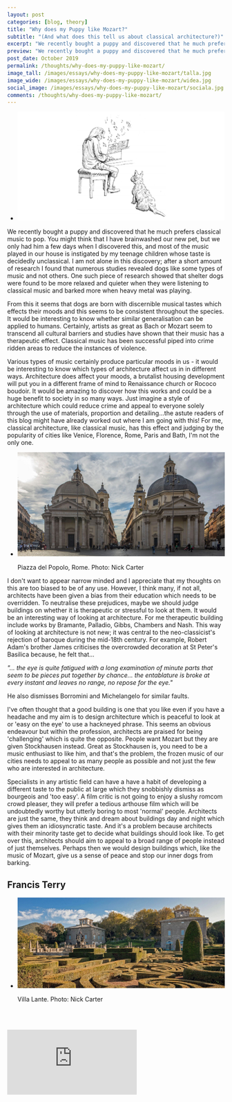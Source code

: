 ```yaml
---
layout: post
categories: [blog, theory]
title: "Why does my Puppy like Mozart?"
subtitle: "(And what does this tell us about classical architecture?)"
excerpt: "We recently bought a puppy and discovered that he much prefers classical music to pop. It seems that dogs are born with discernible musical tastes which effects their moods and this seems to be consistent throughout the species."
preview: "We recently bought a puppy and discovered that he much prefers classical music to pop. It seems that dogs are born with discernible musical tastes which effects their moods and this seems to be consistent throughout the species."
post_date: October 2019
permalink: /thoughts/why-does-my-puppy-like-mozart/
image_tall: /images/essays/why-does-my-puppy-like-mozart/talla.jpg
image_wide: /images/essays/why-does-my-puppy-like-mozart/widea.jpg
social_image: /images/essays/why-does-my-puppy-like-mozart/sociala.jpg
comments: /thoughts/why-does-my-puppy-like-mozart/
---
```


<ul class="list">
	<li class="full">
		<a class="fancybox" rel="group" href="/images/essays/why-does-my-puppy-like-mozart/01a.jpg">
			<img src="/images/essays/why-does-my-puppy-like-mozart/sociala.jpg" alt="{{ page.title }}" />
		</a>
	</li>
</ul>

<p>
	We recently bought a puppy and discovered that he much prefers classical music to pop. You might think that I have brainwashed our new pet, but we only had him a few days when I discovered this, and most of the music played in our house is instigated by my teenage children whose taste is decidedly unclassical. I am not alone in this discovery; after a short amount of research I found that numerous studies revealed dogs like some types of music and not others. One such piece of research showed that shelter dogs were found to be more relaxed and quieter when they were listening to classical music and barked more when heavy metal was playing.
</p><p>
	From this it seems that dogs are born with discernible musical tastes which effects their moods and this seems to be consistent throughout the species. It would be interesting to know whether similar generalisation can be applied to humans. Certainly, artists as great as Bach or Mozart seem to transcend all cultural barriers and studies have shown that their music has a therapeutic effect. Classical music has been successful piped into crime ridden areas to reduce the instances of violence.
</p><p>
	Various types of music certainly produce particular moods in us - it would be interesting to know which types of architecture affect us in in different ways. Architecture does affect your moods, a brutalist housing development will put you in a different frame of mind to Renaissance church or Rococo boudoir. It would be amazing to discover how this works and could be a huge benefit to society in so many ways. Just imagine a style of architecture which could reduce crime and appeal to everyone solely through the use of materials, proportion and detailing...the astute readers of this blog might have already worked out where I am going with this! For me, classical architecture, like classical music, has this effect and judging by the popularity of cities like Venice, Florence, Rome, Paris and Bath, I'm not the only one.
</p>

<ul class="list">
	<li class="full">
		<a class="fancybox" rel="group" href="/images/essays/why-does-my-puppy-like-mozart/02.jpg" title="Pal.del Popolo. Photo: Nick Carter">
			<img src="/images/essays/why-does-my-puppy-like-mozart/thumbs/02.jpg" alt="Pal.del Popolo. Photo: Nick Carter" />
		</a>
		<p class="caption">Piazza del Popolo, Rome. Photo: Nick Carter</p>
	</li>
</ul>

<p>
	I don't want to appear narrow minded and I appreciate that my thoughts on this are too biased to be of any use. However, I think many, if not all, architects have been given a bias from their education which needs to be overridden. To neutralise these prejudices, maybe we should judge buildings on whether it is therapeutic or stressful to look at them. It would be an interesting way of looking at architecture. For me therapeutic building include works by Bramante, Palladio, Gibbs, Chambers and Nash. This way of looking at architecture is not new; it was central to the neo-classicist's rejection of baroque during the mid-18th century. For example, Robert Adam's brother James criticises the overcrowded decoration at St Peter's Basilica because, he felt that...
</p><p>
	<em>"... the eye is quite fatigued with a long examination of minute parts that seem to be pieces put together by chance... the entablature is broke at every instant and leaves no range, no repose for the eye."</em>
</p><p>
	He also dismisses Borromini and Michelangelo for similar faults. 
</p><p>
	I've often thought that a good building is one that you like even if you have a headache and my aim is to design architecture which is peaceful to look at or 'easy on the eye' to use a hackneyed phrase. This seems an obvious endeavour but within the profession, architects are praised for being 'challenging' which is quite the opposite. People want Mozart but they are given Stockhausen instead. Great as Stockhausen is, you need to be a music enthusiast to like him, and that's the problem, the frozen music of our cities needs to appeal to as many people as possible and not just the few who are interested in architecture.
</p><p>
	Specialists in any artistic field can have a have a habit of developing a different taste to the public at large which they snobbishly dismiss as bourgeois and 'too easy'. A film critic is not going to enjoy a slushy romcom crowd pleaser, they will prefer a tedious arthouse film which will be undoubtedly worthy but utterly boring to most 'normal' people. Architects are just the same, they think and dream about buildings day and night which gives them an idiosyncratic taste. And it's a problem because architects with their minority taste get to decide what buildings should look like. To get over this, architects should aim to appeal to a broad range of people instead of just themselves. Perhaps then we would design buildings which, like the music of Mozart, give us a sense of peace and stop our inner dogs from barking.
</p>

## Francis Terry

<ul class="list">
	<li class="full">
		<a class="fancybox" rel="group" href="/images/essays/why-does-my-puppy-like-mozart/03.jpg" title="Villa Lante. Photo: Nick Carter">
			<img src="/images/essays/why-does-my-puppy-like-mozart/thumbs/03.jpg" alt="Villa Lante. Photo: Nick Carter" />
		</a>
		<p class="caption">Villa Lante. Photo: Nick Carter</p>
	</li>
</ul>

<br/><br/>

<div class="videoWrapper">
	<iframe src="https://www.youtube.com/embed/BrythUV6goo" frameborder="0" allow="autoplay; encrypted-media" allowfullscreen></iframe>
</div> 